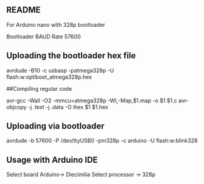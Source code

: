 ## README

For Arduino nano with 328p bootloader

Bootloader BAUD Rate 57600

## Uploading the bootloader hex file
avrdude -B10 -c usbasp -patmega328p -U flash:w:optiboot_atmega328p.hex

##Compiling regular code

avr-gcc  -Wall -O2 -mmcu=atmega328p -Wl,-Map,$1.map -o $1 $1.c
avr-objcopy -j .text -j .data -O ihex $1 $1.hex

## Uploading via bootloader

avrdude -b 57600 -P /dev/ttyUSB0 -pm328p -c arduino -U flash:w:blink328


## Usage with Arduino IDE

Select board Arduino-> Diecimilia
Select processor -> 328p

